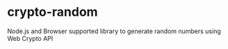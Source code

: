 # crypto-random
Node.js and Browser supported library to generate random numbers using Web Crypto API
